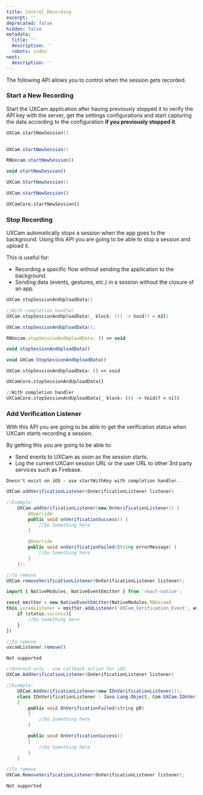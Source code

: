 ```yaml
---
title: Control Recording
excerpt: ''
deprecated: false
hidden: false
metadata:
  title: ''
  description: ''
  robots: index
next:
  description: ''
---
```

The following API allows you to control when the session gets recorded.

### Start a New Recording

Start the UXCam application after having previously stopped it to verify the API key with the server, get the settings configurations and start capturing the data according to the configuration **if you previously stopped it**.

```swift iOS
UXCam.startNewSession()
   
```
```java Android
UXCam.startNewSession()
```
```javascript React Native
RNUxcam.startNewSession()
```
```javascript Flutter
void startNewSession()
```
```csharp Xamarin
UXCam.StartNewSession()
```
```javascript Cordova
UXCam.startNewSession()
```
```coffeescript SwiftUI
UXCamCore.startNewSession()

```

### Stop Recording

UXCam automatically stops a session when the app goes to the background. Using this API you are going to be able to stop a session and upload it.

This is useful for:

* Recording a specific flow without sending the application to the background.
* Sending data (events, gestures, etc.) in a session without the closure of an app.

```swift iOS
UXCam.stopSessionAndUploadData()

//With completion handler
UXCam.stopSessionAndUploadData(_ block: (() -> Void)? = nil)
```
```java Android
UXCam.stopSessionAndUploadData();
```
```javascript React Native
RNUxcam.stopSessionAndUploadData: () => void
```
```javascript Flutter
void stopSessionAndUploadData()
```
```javascript Xamarin
void UXCam.StopSessionAndUploadData()
```
```text Cordova
UXCam.stopSessionAndUploadData: () => void
```
```coffeescript SwiftUI
UXCamCore.stopSessionAndUploadData()

//With completion handler
UXCamCore.stopSessionAndUploadData(_ block: (() -> Void)? = nil)
```

### Add Verification Listener

With this API you are going to be able to get the verification status when UXCam starts recording a session.

By getting this you are going to be able to:

* Send events to UXCam as soon as the session starts.
* Log the current UXCam session URL or the user URL to other 3rd party services such as Firebase.

```text iOS
Doesn't exist on iOS - use startWithKey with completion handler.
```
```java Android
UXCam.addVerificationListener(OnVerificationListener listener)

//Example:
    UXCam.addVerificationListener(new OnVerificationListener() {
        @Override
        public void onVerificationSuccess() {
            //Do Something here
        }

        @Override
        public void onVerificationFailed(String errorMessage) {
            //Do Something here
        }
    });

//To remove
UXCam.removeVerificationListener(OnVerificationListener listener);
```
```javascript React Native
import { NativeModules, NativeEventEmitter } from 'react-native';

const emitter = new NativeEventEmitter(NativeModules.RNUxcam)
this.uxcamListener = emitter.addListener('UXCam_Verification_Event', async (status) => {
    if (status.success){
        //Do Something here
    }
})

//To remove
uxcamListener.remove()
```
```text Flutter
Not supported
```
```csharp Xamarin
//Android only - use callback action for iOS.
UXCam.AddVerificationListener(OnVerificationListener listener)

//Example:
    UXCam.AddVerificationListener(new IOnVerificationListener());
    class IOnVerificationListener : Java.Lang.Object, Com.UXCam.IOnVerificationListener
    {
        public void OnVerificationFailed(string p0)
        {
            //Do Something here
        }

        public void OnVerificationSuccess()
        {
            //Do Something here
        }
    }

//To remove
UXCam.RemoveVerificationListener(OnVerificationListener listener);
```
```text Cordova
Not supported
```
